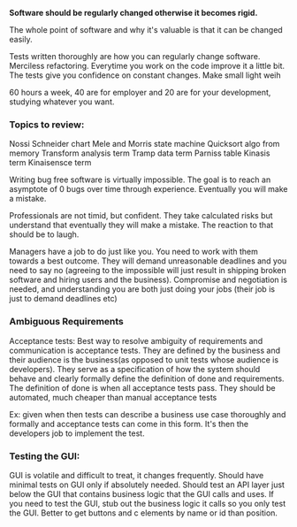 **Software should be regularly changed otherwise it becomes rigid.**

The whole point of software and why it's valuable is that it can be changed easily.

Tests written thoroughly are how you can regularly change software. Merciless refactoring. Everytime you work on the code improve it a little bit. The tests give you confidence on constant changes.
Make small light weih

60 hours a week, 40 are for employer and 20 are for your development, studying whatever you want.

### Topics to review:

Nossi Schneider chart
Mele and Morris state machine
Quicksort algo from memory
Transform analysis term
Tramp data term
Parniss table
Kinasis term
Kinaisensce term

Writing bug free software is virtually impossible. The goal is to reach an asymptote of 0 bugs over time through experience.
Eventually you will make a mistake.

Professionals are not timid, but confident. They take calculated risks but understand that eventually they will make a mistake. The reaction to that should be to laugh.

Managers have a job to do just like you. You need to work with them towards a best outcome. They will demand unreasonable deadlines and you need to say no (agreeing to the impossible will just result in shipping broken software and hiring users and the business).
Compromise and negotiation is needed, and understanding you are both just doing your jobs (their job is just to demand deadlines etc)

### Ambiguous Requirements

Acceptance tests:
Best way to resolve ambiguity of requirements and communication is acceptance tests.
They are defined by the business and their audience is the business(as opposed to unit tests whose audience is developers).
They serve as a specification of how the system should behave and clearly formally define the definition of done and requirements.
The definition of done is when all acceptance tests pass. They should be automated, much cheaper than manual acceptance tests

Ex: given when then tests can describe a business use case thoroughly and formally and acceptance tests can come in this form. It's then the developers job to implement the test.

### Testing the GUI:

GUI is volatile and difficult to treat, it changes frequently. Should have minimal tests on GUI only if absolutely needed.
Should test an API layer just below the GUI that contains business logic that the GUI calls and uses.
If you need to test the GUI, stub out the business logic it calls so you only test the GUI.
Better to get buttons and c elements by name or id than position.
